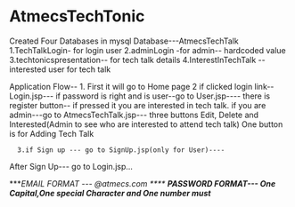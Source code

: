 # AtmecsTechTonic

Created Four Databases in mysql Database---AtmecsTechTalk
    1.TechTalkLogin- for login user
    2.adminLogin -for admin-- hardcoded value
    3.techtonicspresentation-- for tech talk details
    4.InterestInTechTalk -- interested user for tech talk

Application Flow--
      1. First it will go to Home page
      2 if clicked login link-- Login.jsp--- 
  if password is right and is user--go to User.jsp----
  there is register button-- if pressed it you are interested in tech talk.
  if you are admin---go to AtmecsTechTalk.jsp--- three buttons
  Edit, Delete and Interested(Admin to see who are interested to attend tech talk)
  One button is for Adding Tech Talk
  
      3.if Sign up --- go to SignUp.jsp(only for User)----
  After Sign Up--- go to Login.jsp...
  
  ****EMAIL FORMAT --- @atmecs.com  ****
  ****PASSWORD FORMAT--- One Capital,One special Character and One number must***** 
